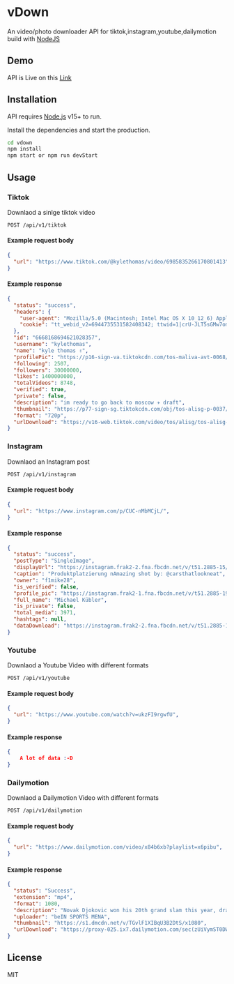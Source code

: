 # vDown

An video/photo downloader API for tiktok,instagram,youtube,dailymotion build with [NodeJS](https://nodejs.org)

## Demo
API is Live on this [Link](https://yvdown.herokuapp.com/api)

## Installation

API requires [Node.js](https://nodejs.org/) v15+ to run.

Install the dependencies and start the production.

```sh
cd vdown
npm install
npm start or npm run devStart
```

## Usage
### Tiktok
Downlaod a sinlge tiktok video
```endpoint
POST /api/v1/tiktok
```
#### Example request body

```json
{
  "url": "https://www.tiktok.com/@kylethomas/video/6985835266170801413",
}
```
#### Example response

```json
{
  "status": "success",
  "headers": {
    "user-agent": "Mozilla/5.0 (Macintosh; Intel Mac OS X 10_12_6) AppleWebKit/537.36 (KHTML, like Gecko) Chrome/90.0.4430.93 Safari/537.36",
    "cookie": "tt_webid_v2=6944735531582408342; ttwid=1|crU-JLT5sGMw7om4VQdqlna-YFl4W7OKMthr6lN0TnI|1632157694|5cf89f5bead69bfd44edce254185547bc000ecc2fffb4b0f3d89218ca36a7bbf; tt_webid=6944735531582408342; tt_csrf_token=WansLw5C2sso0MUlwJS1D-8d"
  },
  "id": "6668168694621028357",
  "username": "kylethomas",
  "name": "kyle thomas ✌️",
  "profilePic": "https://p16-sign-va.tiktokcdn.com/tos-maliva-avt-0068/203d6cdf5c9bb0c8e91a2fd83b0633da~c5_1080x1080.jpeg?x-expires=1632243600&x-signature=W2tQaRJjPfpkxBKVk2BqpG7qG9M%3D",
  "following": 2507,
  "followers": 30000000,
  "likes": 1400000000,
  "totalVideos": 8748,
  "verified": true,
  "private": false,
  "description": "im ready to go back to moscow ✈️ draft",
  "thumbnail": "https://p77-sign-sg.tiktokcdn.com/obj/tos-alisg-p-0037/7aadd261674f494c909a49446e0c5dd4?x-expires=1632178800&x-signature=dZR9NiOU6sNlKmbQ5p8jYykIRAY%3D",
  "format": "720p",
  "urlDownload": "https://v16-web.tiktok.com/video/tos/alisg/tos-alisg-pve-0037c001/97a2602a6ac14b2c812d92083117d800/?a=1988&br=3666&bt=1833&cd=0%7C0%7C1&ch=0&cr=0&cs=0&cv=1&dr=0&ds=3&er=&expire=1632179303&ft=9wMeRexI4kag3&l=20210920170814010245015153458BD196&lr=tiktok_m&mime_type=video_mp4&net=0&pl=0&policy=3&qs=0&rc=amQ6dGQ6ZmRkNjMzODczNEApOWlkZzZmNDxoNzVpNzs6Z2djXmdwcjRfbG1gLS1kMS1zc2NgNDA1NS5gNTAzNWI0MjE6Yw%3D%3D&signature=103caf670bc116f0ac030e6f14a3c7c5&tk=0&vl=&vr="
}
```
### Instagram
Downlaod an Instagram post
```endpoint
POST /api/v1/instagram
```
#### Example request body
```json
{
  "url": "https://www.instagram.com/p/CUC-nMbMCjL/",
}
```
#### Example response

```json
{
  "status": "success",
  "postType": "SingleImage",
  "displayUrl": "https://instagram.frak2-2.fna.fbcdn.net/v/t51.2885-15/e35/s1080x1080/242338240_535059044245964_4865423514810706670_n.jpg?_nc_ht=instagram.frak2-2.fna.fbcdn.net&_nc_cat=108&_nc_ohc=oVxcNBbcig8AX--wZwm&edm=AABBvjUBAAAA&ccb=7-4&oh=7831d184edf3f266c656155c1c22f7ac&oe=614FF4D4&_nc_sid=83d603",
  "caption": "Produktplatzierung nAmazing shot by: @carsthatlookneat",
  "owner": "f1mike28",
  "is_verified": false,
  "profile_pic": "https://instagram.frak2-1.fna.fbcdn.net/v/t51.2885-19/s150x150/11887161_435960986528946_1725078305_a.jpg?_nc_ht=instagram.frak2-1.fna.fbcdn.net&_nc_ohc=157SmdOp5rQAX9yThpz&edm=AABBvjUBAAAA&ccb=7-4&oh=78c4f641e931cbe0bd99c90e4ce1f669&oe=61505DAF&_nc_sid=83d603",
  "full_name": "Michael Kübler",
  "is_private": false,
  "total_media": 3971,
  "hashtags": null,
  "dataDownload": "https://instagram.frak2-2.fna.fbcdn.net/v/t51.2885-15/e35/s1080x1080/242338240_535059044245964_4865423514810706670_n.jpg?_nc_ht=instagram.frak2-2.fna.fbcdn.net&_nc_cat=108&_nc_ohc=oVxcNBbcig8AX--wZwm&edm=AABBvjUBAAAA&ccb=7-4&oh=7831d184edf3f266c656155c1c22f7ac&oe=614FF4D4&_nc_sid=83d603"
}
```
### Youtube
Downlaod a Youtube Video with different formats
```endpoint
POST /api/v1/youtube
```
#### Example request body
```json
{
  "url": "https://www.youtube.com/watch?v=ukzFI9rgwfU",
}
```
#### Example response

```json
{
    A lot of data :-D
}
```

### Dailymotion
Downlaod a Dailymotion Video with different formats
```endpoint
POST /api/v1/dailymotion
```
#### Example request body
```json
{
  "url": "https://www.dailymotion.com/video/x84b6xb?playlist=x6pibu",
}
```
#### Example response

```json
{
  "status": "Success",
  "extension": "mp4",
  "format": 1080,
  "description": "Novak Djokovic won his 20th grand slam this year, drawing level with both Roger Federer and Rafael Nadal.",
  "uploader": "beIN SPORTS MENA",
  "thumbnail": "https://s1.dmcdn.net/v/TGvlF1XIBqU3B2DtS/x1080",
  "urlDownload": "https://proxy-025.ix7.dailymotion.com/sec(zUiVymST0DWF2IpU0UHfRMJrW3p5ns9lJdOI5SiojTLgsnB2SSxIc7MsdvvIeanqi9A1baY3HmQMxPlHQLGHMA)/video/360/079/490970063_mp4_h264_aac_fhd.mp4"
}
```

## License

MIT